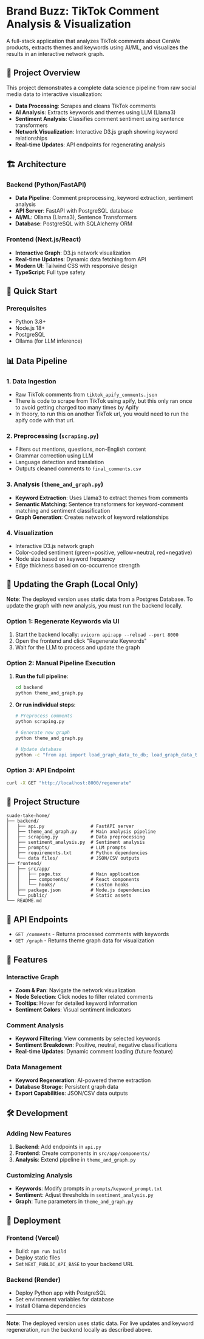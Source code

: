 # Brand Buzz: TikTok Comment Analysis & Visualization

A full-stack application that analyzes TikTok comments about CeraVe products, extracts themes and keywords using AI/ML, and visualizes the results in an interactive network graph.

## 🎯 Project Overview

This project demonstrates a complete data science pipeline from raw social media data to interactive visualization:

- **Data Processing**: Scrapes and cleans TikTok comments
- **AI Analysis**: Extracts keywords and themes using LLM (Llama3)
- **Sentiment Analysis**: Classifies comment sentiment using sentence transformers
- **Network Visualization**: Interactive D3.js graph showing keyword relationships
- **Real-time Updates**: API endpoints for regenerating analysis

## 🏗️ Architecture

### Backend (Python/FastAPI)
- **Data Pipeline**: Comment preprocessing, keyword extraction, sentiment analysis
- **API Server**: FastAPI with PostgreSQL database
- **AI/ML**: Ollama (Llama3), Sentence Transformers
- **Database**: PostgreSQL with SQLAlchemy ORM

### Frontend (Next.js/React)
- **Interactive Graph**: D3.js network visualization
- **Real-time Updates**: Dynamic data fetching from API
- **Modern UI**: Tailwind CSS with responsive design
- **TypeScript**: Full type safety

## 🚀 Quick Start

### Prerequisites

- Python 3.8+
- Node.js 18+
- PostgreSQL
- Ollama (for LLM inference)

## 📊 Data Pipeline

### 1. Data Ingestion
- Raw TikTok comments from `tiktok_apify_comments.json`
- There is code to scrape from TikTok using apify, but this only ran once to avoid getting charged too many times by Apify
- In theory, to run this on another TikTok url, you would need to run the apify code with that url. 

### 2. Preprocessing (`scraping.py`)
- Filters out mentions, questions, non-English content
- Grammar correction using LLM
- Language detection and translation
- Outputs cleaned comments to `final_comments.csv`

### 3. Analysis (`theme_and_graph.py`)
- **Keyword Extraction**: Uses Llama3 to extract themes from comments
- **Semantic Matching**: Sentence transformers for keyword-comment matching and sentiment classification
- **Graph Generation**: Creates network of keyword relationships

### 4. Visualization
- Interactive D3.js network graph
- Color-coded sentiment (green=positive, yellow=neutral, red=negative)
- Node size based on keyword frequency
- Edge thickness based on co-occurrence strength

## 🔄 Updating the Graph (Local Only)

**Note**: The deployed version uses static data from a Postgres Database. To update the graph with new analysis, you must run the backend locally.

### Option 1: Regenerate Keywords via UI
1. Start the backend locally: `uvicorn api:app --reload --port 8000`
2. Open the frontend and click "Regenerate Keywords"
3. Wait for the LLM to process and update the graph

### Option 2: Manual Pipeline Execution
1. **Run the full pipeline**:
   ```bash
   cd backend
   python theme_and_graph.py
   ```

2. **Or run individual steps**:
   ```bash
   # Preprocess comments
   python scraping.py
   
   # Generate new graph
   python theme_and_graph.py
   
   # Update database
   python -c "from api import load_graph_data_to_db; load_graph_data_to_db()"
   ```

### Option 3: API Endpoint
```bash
curl -X GET "http://localhost:8000/regenerate"
```

## 📁 Project Structure

```
suade-take-home/
├── backend/
│   ├── api.py                 # FastAPI server
│   ├── theme_and_graph.py     # Main analysis pipeline
│   ├── scraping.py            # Data preprocessing
│   ├── sentiment_analysis.py  # Sentiment analysis
│   ├── prompts/               # LLM prompts
│   ├── requirements.txt       # Python dependencies
│   └── data files/            # JSON/CSV outputs
├── frontend/
│   ├── src/app/
│   │   ├── page.tsx           # Main application
│   │   ├── components/        # React components
│   │   └── hooks/             # Custom hooks
│   ├── package.json           # Node.js dependencies
│   └── public/                # Static assets
└── README.md
```

## 🔧 API Endpoints

- `GET /comments` - Returns processed comments with keywords
- `GET /graph` - Returns theme graph data for visualization

## 🎨 Features

### Interactive Graph
- **Zoom & Pan**: Navigate the network visualization
- **Node Selection**: Click nodes to filter related comments
- **Tooltips**: Hover for detailed keyword information
- **Sentiment Colors**: Visual sentiment indicators

### Comment Analysis
- **Keyword Filtering**: View comments by selected keywords
- **Sentiment Breakdown**: Positive, neutral, negative classifications
- **Real-time Updates**: Dynamic comment loading (future feature)

### Data Management
- **Keyword Regeneration**: AI-powered theme extraction
- **Database Storage**: Persistent graph data
- **Export Capabilities**: JSON/CSV data outputs

## 🛠️ Development

### Adding New Features
1. **Backend**: Add endpoints in `api.py`
2. **Frontend**: Create components in `src/app/components/`
3. **Analysis**: Extend pipeline in `theme_and_graph.py`

### Customizing Analysis
- **Keywords**: Modify prompts in `prompts/keyword_prompt.txt`
- **Sentiment**: Adjust thresholds in `sentiment_analysis.py`
- **Graph**: Tune parameters in `theme_and_graph.py`

## 🚀 Deployment

### Frontend (Vercel)
- Build: `npm run build`
- Deploy static files
- Set `NEXT_PUBLIC_API_BASE` to your backend URL

### Backend (Render)
- Deploy Python app with PostgreSQL
- Set environment variables for database
- Install Ollama dependencies 

---

**Note**: The deployed version uses static data. For live updates and keyword regeneration, run the backend locally as described above.
